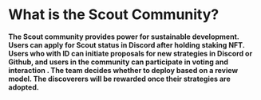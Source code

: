 # What is the Scout Community?

&#x20;   **The Scout community provides power for sustainable development. Users can apply for Scout status in Discord after holding staking NFT. Users who with ID can initiate proposals for new strategies in Discord or Github, and users in the community can participate in voting and interaction . The team decides whether to deploy based on a review model. The discoverers will be rewarded once their strategies are adopted.**
